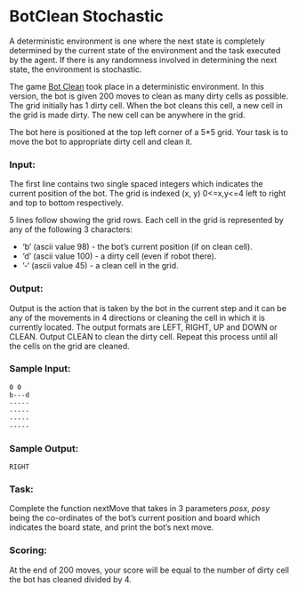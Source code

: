 BotClean Stochastic
===================

A deterministic environment is one where the next state is completely determined by the current state of the environment and the task executed by the agent. If there is any randomness involved in determining the next state, the environment is stochastic.

The game [Bot Clean](https://www.hackerrank.com/challenges/botclean) took place in a deterministic environment. In this version, the bot is given 200 moves to clean as many dirty cells as possible. The grid initially has 1 dirty cell. When the bot cleans this cell, a new cell in the grid is made dirty. The new cell can be anywhere in the grid.

The bot here is positioned at the top left corner of a 5*5 grid. Your task is to move the bot to appropriate dirty cell and clean it.

### Input:

The first line contains two single spaced integers which indicates the current position of the bot. The grid is indexed (x, y) 0<=x,y<=4 left to right and top to bottom respectively.

5 lines follow showing the grid rows. Each cell in the grid is represented by any of the following 3 characters:

* ‘b’ (ascii value 98) - the bot’s current position (if on clean cell).
* ‘d’ (ascii value 100) - a dirty cell (even if robot there).
* ’-‘ (ascii value 45) - a clean cell in the grid.

### Output:

Output is the action that is taken by the bot in the current step and it can be any of the movements in 4 directions or cleaning the cell in which it is currently located. The output formats are LEFT, RIGHT, UP and DOWN or CLEAN. Output CLEAN to clean the dirty cell. Repeat this process until all the cells on the grid are cleaned.

### Sample Input:

    0 0
    b---d
    -----
    -----
    -----
    -----

### Sample Output:

    RIGHT

### Task:

Complete the function nextMove that takes in 3 parameters *posx*, *posy* being the co-ordinates of the bot’s current position and board which indicates the board state, and print the bot’s next move.

### Scoring:

At the end of 200 moves, your score will be equal to the number of dirty cell the bot has cleaned divided by 4.
